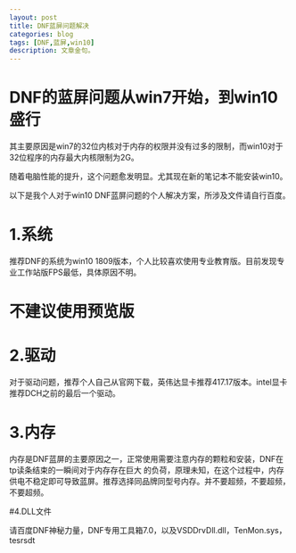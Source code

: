 ```yaml
---
layout: post
title: DNF蓝屏问题解决
categories: blog
tags: [DNF,蓝屏,win10]
description: 文章金句。
---
```

# DNF的蓝屏问题从win7开始，到win10盛行
其主要原因是win7的32位内核对于内存的权限并没有过多的限制，而win10对于32位程序的内存最大内核限制为2G。

随着电脑性能的提升，这个问题愈发明显。尤其现在新的笔记本不能安装win10。

以下是我个人对于win10 DNF蓝屏问题的个人解决方案，所涉及文件请自行百度。

# 1.系统

推荐DNF的系统为win10 1809版本，个人比较喜欢使用专业教育版。目前发现专业工作站版FPS最低，具体原因不明。

# 不建议使用预览版

# 2.驱动

对于驱动问题，推荐个人自己从官网下载，英伟达显卡推荐417.17版本。intel显卡推荐DCH之前的最后一个驱动。

# 3.内存

内存是DNF蓝屏的主要原因之一，正常使用需要注意内存的颗粒和安装，DNF在tp读条结束的一瞬间对于内存存在巨大 的负荷，原理未知，在这个过程中，内存供电不稳定即可导致蓝屏。推荐选择同品牌同型号内存。并不要超频，不要超频，不要超频。

#4.DLL文件

请百度DNF神秘力量，DNF专用工具箱7.0，以及VSDDrvDll.dll，TenMon.sys，tesrsdt
